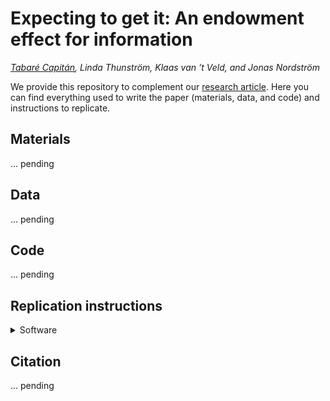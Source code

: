 # Expecting to get it: An endowment effect for information

_[Tabaré Capitán](www.TabareCapitan.com), Linda Thunström, Klaas van ‘t Veld, and Jonas Nordström_


We provide this repository to complement our [research article](www.tabarecapitan.com). Here you can find everything used to write the paper (materials, data, and code) and instructions to replicate.


## Materials

... pending

## Data

... pending

## Code

... pending

## Replication instructions

<details>

<summary>Software</summary>

PENDING

</details>

## Citation

... pending
